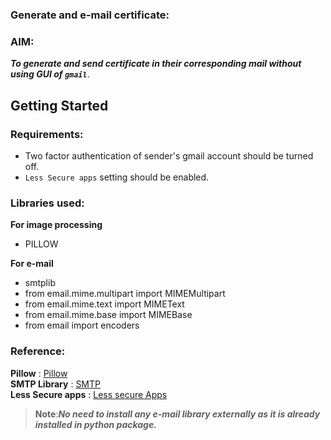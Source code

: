 ### Generate and e-mail certificate:

### AIM:
***To generate and send certificate in their corresponding mail without using GUI of ```gmail```***.

## Getting Started

### Requirements:
- Two factor authentication of sender's gmail account should be turned off.
- `Less Secure apps` setting should be enabled. 

### Libraries used:

**For image processing**
- PILLOW

**For e-mail**
- smtplib
- from email.mime.multipart import MIMEMultipart
- from email.mime.text import MIMEText
- from email.mime.base import MIMEBase
- from email import encoders

### Reference:

**Pillow** : [Pillow](https://pillow.readthedocs.io/en/stable/installation.html)
<br>
**SMTP Library** : [SMTP](https://docs.python.org/3/library/smtplib.html) 
<br>
**Less Secure apps** : [Less secure Apps](https://support.google.com/accounts/answer/6010255?hl=en)

> **Note**:***No need to install any e-mail library externally as it is already installed in python package.***
